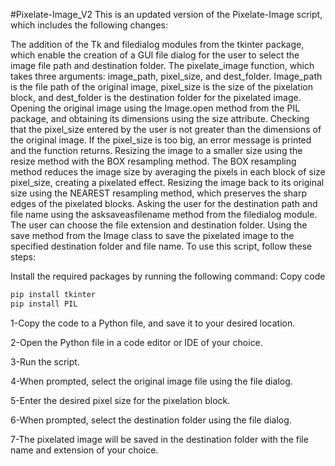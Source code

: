 #Pixelate-Image_V2
This is an updated version of the Pixelate-Image script, which includes the following changes:

The addition of the Tk and filedialog modules from the tkinter package, which enable the creation of a GUI file dialog for the user to select the image file path and destination folder.
The pixelate_image function, which takes three arguments: image_path, pixel_size, and dest_folder. Image_path is the file path of the original image, pixel_size is the size of the pixelation block, and dest_folder is the destination folder for the pixelated image.
Opening the original image using the Image.open method from the PIL package, and obtaining its dimensions using the size attribute.
Checking that the pixel_size entered by the user is not greater than the dimensions of the original image. If the pixel_size is too big, an error message is printed and the function returns.
Resizing the image to a smaller size using the resize method with the BOX resampling method. The BOX resampling method reduces the image size by averaging the pixels in each block of size pixel_size, creating a pixelated effect.
Resizing the image back to its original size using the NEAREST resampling method, which preserves the sharp edges of the pixelated blocks.
Asking the user for the destination path and file name using the asksaveasfilename method from the filedialog module. The user can choose the file extension and destination folder.
Using the save method from the Image class to save the pixelated image to the specified destination folder and file name.
To use this script, follow these steps:

Install the required packages by running the following command:
Copy code
```python
pip install tkinter
pip install PIL
```
1-Copy the code to a Python file, and save it to your desired location.

2-Open the Python file in a code editor or IDE of your choice.

3-Run the script.

4-When prompted, select the original image file using the file dialog.

5-Enter the desired pixel size for the pixelation block.

6-When prompted, select the destination folder using the file dialog.

7-The pixelated image will be saved in the destination folder with the file name and extension of your choice.
